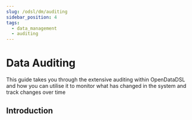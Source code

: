 ```yaml
---
slug: /odsl/dm/auditing
sidebar_position: 4
tags:
  - data_management
  - auditing
---
```

Data Auditing
=============

This guide takes you through the extensive auditing within OpenDataDSL and how you can utilise it to monitor what has changed in the system and track changes over time

## Introduction
